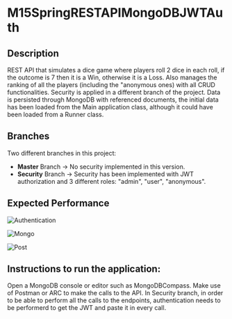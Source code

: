 # M15SpringRESTAPIMongoDBJWTAuth

## Description
REST API that simulates a dice game where players roll 2 dice in each roll, if the outcome is 7 then it is a Win, otherwise it is a Loss. Also manages the ranking of all the players (including the "anonymous ones) with all CRUD functionalities. Security is applied in a different branch of the project. Data is persisted through MongoDB with referenced documents, the initial data has been loaded from the Main application class, although it could have been loaded from a Runner class.

## Branches
Two different branches in this project:
- **Master** Branch -> No security implemented in this version.
- **Security** Branch -> Security has been implemented with JWT authorization and 3 different roles: "admin", "user", "anonymous".

## Expected Performance
![Authentication](https://user-images.githubusercontent.com/67835708/117442631-52137100-af37-11eb-8a3d-1c8a400e950b.jpg)

![Mongo](https://user-images.githubusercontent.com/67835708/117442832-94d54900-af37-11eb-90e2-e3efcea64d32.png)

![Post](https://user-images.githubusercontent.com/67835708/117443135-fa293a00-af37-11eb-8f4e-6e0bde45b900.png)

## Instructions to run the application:
Open a MongoDB console or editor such as MongoDBCompass. Make use of Postman or ARC to make the calls to the API. In Security branch, in order to be able to perform all the calls to the endpoints, authentication needs to be performerd to get the JWT and paste it in every call.

